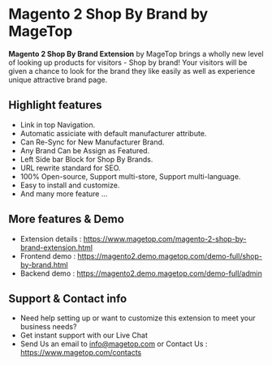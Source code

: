 # Magento 2 Shop By Brand by MageTop

**Magento 2 Shop By Brand Extension** by MageTop brings a wholly new level of looking up products for visitors - Shop by brand! Your visitors will be given a chance to look for the brand they like easily as well as experience unique attractive brand page.

## Highlight features

- Link in top Navigation.
- Automatic assiciate with default manufacturer attribute.
- Can Re-Sync for New Manufacturer Brand.
- Any Brand Can be Assign as Featured.
- Left Side bar Block for Shop By Brands.
- URL rewrite standard for SEO.
- 100% Open-source, Support multi-store, Support multi-language.
- Easy to install and customize.
- And many more feature ...

## More features & Demo

- Extension details : https://www.magetop.com/magento-2-shop-by-brand-extension.html
- Frontend demo : https://magento2.demo.magetop.com/demo-full/shop-by-brand.html
- Backend demo : https://magento2.demo.magetop.com/demo-full/admin

## Support & Contact info

- Need help setting up or want to customize this extension to meet your business needs? 
- Get instant support with our Live Chat
- Send Us an email to info@magetop.com or Contact Us : https://www.magetop.com/contacts

